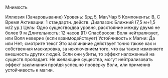 
Мнимость

Иллюзия (Зачаровывание)
Уровень: Брд 5, Маг/Чар 5
Компоненты: В, С
Время Активации: 1 стандартн. действ.
Диапазон: Ближний (7,5 м+1,5 м/2 ур.)
Цель: Одно существо/два уровня,
расстояние между двумя не более 9 м
Длительность: 12 часов (П)
Спасбросок: Воля нейтрализует, или
Воля неверие (если взаимодействует)
Устойчивость к Магии: Да или Нет;
смотрите текст
Это заклинание действует точно также
как и собственная маскировка, за исключением того, что вы также изменяете внешность других людей. Если
они убиты, то эффект наложенный на
существ пропадает.
Не желающие существа, могут нейтрализовать эффект заклинания пройдя
успешно проверку Воли, или применив
устойчивость к магии.